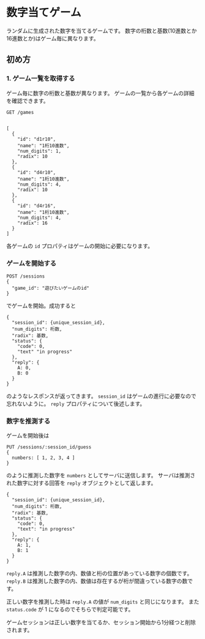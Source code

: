# 数字当てゲーム

ランダムに生成された数字を当てるゲームです。
数字の桁数と基数(10進数とか16進数とか)はゲーム毎に異なります。


## 初め方

### 1. ゲーム一覧を取得する

ゲーム毎に数字の桁数と基数が異なります。
ゲームの一覧から各ゲームの詳細を確認できます。

```
GET /games


[
  {
    "id": "d1r10",
    "name": "1桁10進数",
    "num_digits": 1,
    "radix": 10
  },
  {
    "id": "d4r10",
    "name": "1桁10進数",
    "num_digits": 4,
    "radix": 10
  },
  {
    "id": "d4r16",
    "name": "1桁10進数",
    "num_digits": 4,
    "radix": 16
  }
]
```
各ゲームの `id` プロパティはゲームの開始に必要になります。

### ゲームを開始する

```
POST /sessions
{
  "game_id": "遊びたいゲームのid"
}
```

でゲームを開始。成功すると

```
{
  "session_id": {unique_session_id},
  "num_digits": 桁数,
  "radix": 基数,
  "status": {
    "code": 0,
    "text" "in progress"
  },
  "reply": {
    A: 0,
    B: 0
  }
}
```
のようなレスポンスが返ってきます。 `session_id` はゲームの進行に必要なので忘れないように。
`reply` プロパティについて後述します。

### 数字を推測する

ゲームを開始後は

```
PUT /sessions/:session_id/guess
{
  numbers: [ 1, 2, 3, 4 ]
}
```

のように推測した数字を `numbers` としてサーバに送信します。
サーバは推測された数字に対する回答を `reply` オブジェクトとして返します。

```
{
  "session_id": {unique_session_id},
  "num_digits": 桁数,
  "radix": 基数,
  "status": {
    "code": 0,
    "text": "in progress"
  },
  "reply": {
    A: 1,
    B: 1
  }
}
```
`reply.A` は推測した数字の内、数値と桁の位置があっている数字の個数です。  
`reply.B` は推測した数字の内、数値は存在するが桁が間違っている数字の数です。  

正しい数字を推測した時は `reply.A` の値が `num_digits` と同じになります。
また `status.code` が 1 になるのでそちらで判定可能です。

ゲームセッションは正しい数字を当てるか、セッション開始から1分経つと削除されます。
